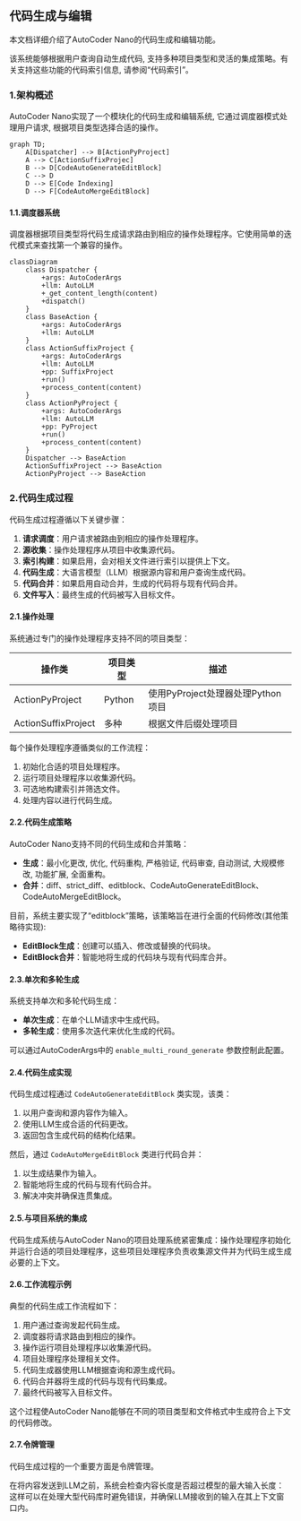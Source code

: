 ## 代码生成与编辑

本文档详细介绍了AutoCoder Nano的代码生成和编辑功能。

该系统能够根据用户查询自动生成代码, 支持多种项目类型和灵活的集成策略。有关支持这些功能的代码索引信息, 请参阅“代码索引”。

### 1.架构概述

AutoCoder Nano实现了一个模块化的代码生成和编辑系统, 它通过调度器模式处理用户请求, 根据项目类型选择合适的操作。

```mermaid
graph TD;
    A[Dispatcher] --> B[ActionPyProject]
    A --> C[ActionSuffixProjec]
    B --> D[CodeAutoGenerateEditBlock]
    C --> D
    D --> E[Code Indexing]
    D --> F[CodeAutoMergeEditBlock]
```

#### 1.1.调度器系统

调度器根据项目类型将代码生成请求路由到相应的操作处理程序。它使用简单的迭代模式来查找第一个兼容的操作。

```mermaid
classDiagram
    class Dispatcher {
        +args: AutoCoderArgs
        +llm: AutoLLM
        +_get_content_length(content)
        +dispatch()
    }
    class BaseAction {
        +args: AutoCoderArgs
        +llm: AutoLLM
    }
    class ActionSuffixProject {
        +args: AutoCoderArgs
        +llm: AutoLLM
        +pp: SuffixProject
        +run()
        +process_content(content)
    }
    class ActionPyProject {
        +args: AutoCoderArgs
        +llm: AutoLLM
        +pp: PyProject
        +run()
        +process_content(content)
    }
    Dispatcher --> BaseAction
    ActionSuffixProject --> BaseAction
    ActionPyProject --> BaseAction
```

### 2.代码生成过程

代码生成过程遵循以下关键步骤：

1. **请求调度**：用户请求被路由到相应的操作处理程序。
2. **源收集**：操作处理程序从项目中收集源代码。
3. **索引构建**：如果启用，会对相关文件进行索引以提供上下文。
4. **代码生成**：大语言模型（LLM）根据源内容和用户查询生成代码。
5. **代码合并**：如果启用自动合并，生成的代码将与现有代码合并。
6. **文件写入**：最终生成的代码被写入目标文件。

#### 2.1.操作处理

系统通过专门的操作处理程序支持不同的项目类型：

| 操作类                 | 项目类型   | 描述                       |
|---------------------|--------|--------------------------|
| ActionPyProject     | Python | 使用PyProject处理器处理Python项目 |
| ActionSuffixProject | 多种     | 根据文件后缀处理项目               |

每个操作处理程序遵循类似的工作流程：

1. 初始化合适的项目处理程序。
2. 运行项目处理程序以收集源代码。
3. 可选地构建索引并筛选文件。
4. 处理内容以进行代码生成。

#### 2.2.代码生成策略

AutoCoder Nano支持不同的代码生成和合并策略：

- **生成**：最小化更改, 优化, 代码重构, 严格验证, 代码审查, 自动测试, 大规模修改, 功能扩展, 全面重构。
- **合并**：diff、strict_diff、editblock、CodeAutoGenerateEditBlock、CodeAutoMergeEditBlock。

目前，系统主要实现了“editblock”策略，该策略旨在进行全面的代码修改(其他策略待实现):

- **EditBlock生成**：创建可以插入、修改或替换的代码块。
- **EditBlock合并**：智能地将生成的代码块与现有代码库合并。

#### 2.3.单次和多轮生成

系统支持单次和多轮代码生成：

- **单次生成**：在单个LLM请求中生成代码。
- **多轮生成**：使用多次迭代来优化生成的代码。

可以通过AutoCoderArgs中的 `enable_multi_round_generate` 参数控制此配置。

#### 2.4.代码生成实现

代码生成过程通过 `CodeAutoGenerateEditBlock` 类实现，该类：

1. 以用户查询和源内容作为输入。
2. 使用LLM生成合适的代码更改。
3. 返回包含生成代码的结构化结果。

然后，通过 `CodeAutoMergeEditBlock` 类进行代码合并：

1. 以生成结果作为输入。
2. 智能地将生成的代码与现有代码合并。
3. 解决冲突并确保连贯集成。

#### 2.5.与项目系统的集成

代码生成系统与AutoCoder Nano的项目处理系统紧密集成：操作处理程序初始化并运行合适的项目处理程序，这些项目处理程序负责收集源文件并为代码生成生成必要的上下文。

#### 2.6.工作流程示例

典型的代码生成工作流程如下：

1. 用户通过查询发起代码生成。
2. 调度器将请求路由到相应的操作。
3. 操作运行项目处理程序以收集源代码。
4. 项目处理程序处理相关文件。
5. 代码生成器使用LLM根据查询和源生成代码。
6. 代码合并器将生成的代码与现有代码集成。
7. 最终代码被写入目标文件。

这个过程使AutoCoder Nano能够在不同的项目类型和文件格式中生成符合上下文的代码修改。

#### 2.7.令牌管理

代码生成过程的一个重要方面是令牌管理。

在将内容发送到LLM之前，系统会检查内容长度是否超过模型的最大输入长度：这样可以在处理大型代码库时避免错误，并确保LLM接收到的输入在其上下文窗口内。
